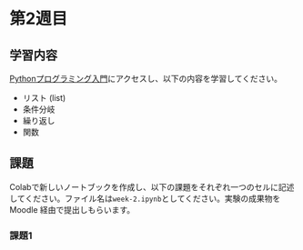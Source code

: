 # 第2週目

## 学習内容

[Pythonプログラミング入門](https://utokyo-ipp.github.io/index.html#)にアクセスし、以下の内容を学習してください。

- リスト (list)
- 条件分岐
- 繰り返し
- 関数

## 課題

Colabで新しいノートブックを作成し、以下の課題をそれぞれ一つのセルに記述してください。ファイル名は`week-2.ipynb`としてください。実験の成果物を Moodle 経由で提出しもらいます。

### 課題1

